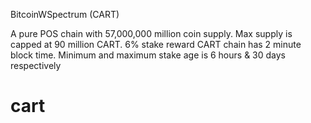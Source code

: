 BitcoinWSpectrum (CART)

A pure POS chain with 57,000,000 million coin supply.
Max supply is capped at 90 million CART.
6% stake reward
CART chain has 2 minute block time. Minimum and maximum stake age is 6 hours & 30 days respectively
# cart
